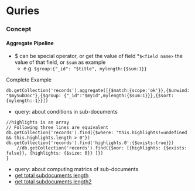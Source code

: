 # Quries

### Concept
#### Aggregate Pipeline
* $ can be special operator, or get the value of field
  *`$<field name>` the value of that field, or `$sum` as example
  * e.g. `$group:{"_id": "$title", mylength:{$sum:1}}`

Complete Example
```
db.getCollection('records').aggregate([{$match:{scope:'ok'}},{$unwind: "$mySubDoc"},{$group: {"_id":"$myId",mylength:{$sum:1}}},{$sort:{mylength:-1}}])
```





* query: about conditions in sub-documents
```
//highlights is an array
// Following three lines are equivalent
db.getCollection('records').find({$where: "this.highlights!=undefined && this.highlights.length > 0"})
db.getCollection('records').find('highlights.0':{$exists:true}})
    //db.getCollection('records').find({$nor: [{highlights: {$exists: false}}, {highlights: {$size: 0}} ]})
}
```

* query: about computing matrics of sub-documents
 * [get total subdocuments length](http://stackoverflow.com/questions/14668757/get-total-of-sub-documents-in-a-collection)
 * [get total subdocuments length2](http://stackoverflow.com/questions/25713473/mongodb-count-sub-document-and-list-totals)
```

```
